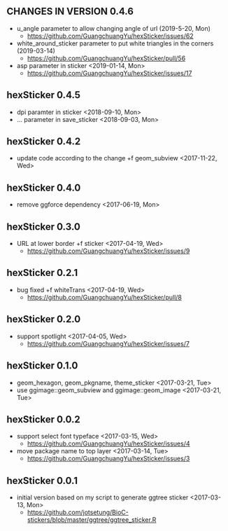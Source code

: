 CHANGES IN VERSION 0.4.6
------------------------
+ u_angle parameter to allow changing angle of url (2019-5-20, Mon)
  - <https://github.com/GuangchuangYu/hexSticker/issues/62>
+ white_around_sticker parameter to put white triangles in the corners (2019-03-14)
  - <https://github.com/GuangchuangYu/hexSticker/pull/56>
+ asp parameter in sticker <2019-01-14, Mon>
  - <https://github.com/GuangchuangYu/hexSticker/issues/17>

hexSticker 0.4.5
------------------------
 + dpi paramter in sticker <2018-09-10, Mon>
 + ... parameter in save_sticker <2018-09-03, Mon>
 
hexSticker 0.4.2
------------------------
 + update code according to the change +f geom_subview <2017-11-22, Wed>

hexSticker 0.4.0
------------------------
 + remove ggforce dependency <2017-06-19, Mon>

hexSticker 0.3.0
------------------------
 + URL at lower border +f sticker <2017-04-19, Wed>
   - https://github.com/GuangchuangYu/hexSticker/issues/9

hexSticker 0.2.1
------------------------
 + bug fixed +f whiteTrans <2017-04-19, Wed>
   - https://github.com/GuangchuangYu/hexSticker/pull/8

hexSticker 0.2.0
------------------------
 + support spotlight <2017-04-05, Wed>
   - <https://github.com/GuangchuangYu/hexSticker/issues/7>

hexSticker 0.1.0
------------------------
 + geom_hexagon, geom_pkgname, theme_sticker <2017-03-21, Tue>
 + use ggimage::geom_subview and ggimage::geom_image <2017-03-21, Tue>

hexSticker 0.0.2
------------------------
 + support select font typeface <2017-03-15, Wed>
   - https://github.com/GuangchuangYu/hexSticker/issues/4
 + move package name to top layer <2017-03-14, Tue>
   - https://github.com/GuangchuangYu/hexSticker/issues/3

hexSticker 0.0.1
------------------------
 + initial version based on my script to generate ggtree sticker <2017-03-13, Mon>
   - https://github.com/jotsetung/BioC-stickers/blob/master/ggtree/ggtree_sticker.R
